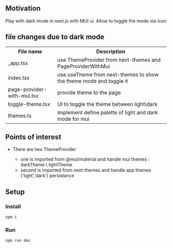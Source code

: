 <h2>Motivation</h2>
Play with dark mode in next.js with MUI ui. Allow to toggle the mode via icon

<h2>file changes due to dark mode</h2>
<table>
  <tr>
    <th>File name</th>
    <th>Description</th>
  </tr>
  <tr>
    <td>_app.tsx</td>
    <td>use ThemeProvider from next-themes and PageProviderWithMui</td>
  </tr>
  <tr>
    <td>index.tsx</td>
    <td>use useTheme from next-themes to show the theme mode and toggle it</td>
  </tr>
  <tr>
    <td>page-provider-with-mui.tsx</td>
    <td>provide theme to the page</td>
  </tr>

<tr>
    <td>toggle-theme.tsx</td>
    <td>UI to toggle the theme between light\dark</td>
  </tr>

  <tr>
    <td>themes.ts</td>
    <td>implement define palette of light and dark mode for mui</td>
  </tr>


  
</table>


<h2>Points of interest</h2>
<ul>
<li>There are two ThemeProvider </li>
<ul>
<li>one is imported from @mui/material and handle mui themes : darkTheme \ lightTheme  </li>
<li>second is imported from next-themes and handle app themes ('light','dark') persistance</li>
</ul>
</ul>


<h2>Setup</h2>

<h3>Install</h3>

```
npm i
```

<h3>Run</h3>

```
npm run dec
```